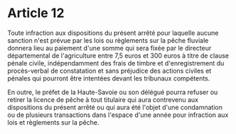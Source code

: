 # Article 12

Toute infraction aux dispositions du présent arrêté pour laquelle aucune sanction n'est prévue par les lois ou règlements sur la pêche fluviale donnera lieu au paiement d'une somme qui sera fixée par le directeur départemental de l'agriculture entre 7,5 euros et 300 euros à titre de clause pénale civile, indépendamment des frais de timbre et d'enregistrement du procès-verbal de constatation et sans préjudice des actions civiles et pénales qui pourront être intentées devant les tribunaux compétents.

En outre, le préfet de la Haute-Savoie ou son délégué pourra refuser ou retirer la licence de pêche à tout titulaire qui aura contrevenu aux dispositions du présent arrêté ou qui aura été l'objet d'une condamnation ou de plusieurs transactions dans l'espace d'une année pour infraction aux lois et règlements sur la pêche.
